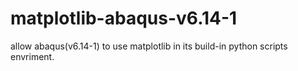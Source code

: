 # matplotlib-abaqus-v6.14-1
allow abaqus(v6.14-1) to use matplotlib in its build-in python scripts envriment.
